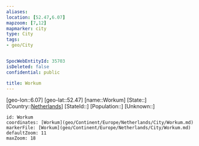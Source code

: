 ```yaml
---
aliases: 
location: [52.47,6.07]
mapzoom: [7,12] 
mapmarker: city 
type: City
tags:
- geo/City


SpocWebEntityId: 35703
isDeleted: false
confidential: public

title: Workum
---
```

[geo-lon::6.07]
[geo-lat::52.47]
[name::Workum]
[State::]
[Country::[Netherlands](geo/Continent/Europe/Netherlands.md)]
[StateId::]
[Population::]
[Unknown::]


```leaflet
id: Workum
coordinates: [Workum](geo/Continent/Europe/Netherlands/City/Workum.md)
markerFile: [Workum](geo/Continent/Europe/Netherlands/City/Workum.md)
defaultZoom: 11 
maxZoom: 18
```


